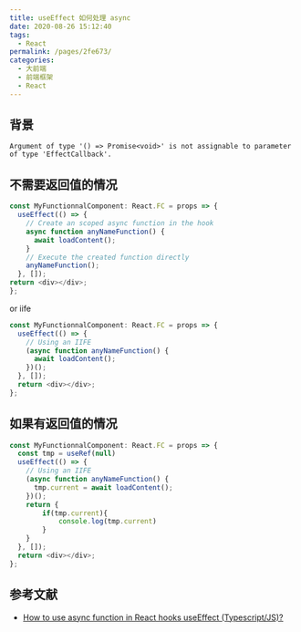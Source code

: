 ```yaml
---
title: useEffect 如何处理 async
date: 2020-08-26 15:12:40
tags: 
  - React
permalink: /pages/2fe673/
categories: 
  - 大前端
  - 前端框架
  - React
---
```


## 背景

```
Argument of type '() => Promise<void>' is not assignable to parameter of type 'EffectCallback'.
```

<!-- more -->

## 不需要返回值的情况

```js
const MyFunctionnalComponent: React.FC = props => {
  useEffect(() => {
    // Create an scoped async function in the hook
    async function anyNameFunction() {
      await loadContent();
    }
    // Execute the created function directly
    anyNameFunction();
  }, []);
return <div></div>;
};
```

or iife

```js
const MyFunctionnalComponent: React.FC = props => {
  useEffect(() => {
    // Using an IIFE
    (async function anyNameFunction() {
      await loadContent();
    })();
  }, []);
  return <div></div>;
};
```

## 如果有返回值的情况

```js
const MyFunctionnalComponent: React.FC = props => {
  const tmp = useRef(null)
  useEffect(() => {
    // Using an IIFE
    (async function anyNameFunction() {
      tmp.current = await loadContent();
    })();
    return {
        if(tmp.current){
            console.log(tmp.current)
        }
    }
  }, []);
  return <div></div>;
};
```

## 参考文献

- [How to use async function in React hooks useEffect (Typescript/JS)?](https://medium.com/javascript-in-plain-english/how-to-use-async-function-in-react-hook-useeffect-typescript-js-6204a788a435)
